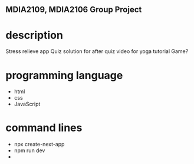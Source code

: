 ## MDIA2109, MDIA2106 Group Project

# description
Stress relieve app
Quiz
solution for after quiz
video for yoga tutorial
Game? 

# programming language 
- html
- css
- JavaScript

# command lines
- npx create-next-app
- npm run dev
-